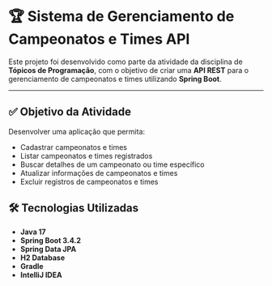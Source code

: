 # 🏆 Sistema de Gerenciamento de Campeonatos e Times API

Este projeto foi desenvolvido como parte da atividade da disciplina de **Tópicos de Programação**, com o objetivo de criar uma **API REST** para o gerenciamento de campeonatos e times utilizando **Spring Boot**.

---

## ✅ Objetivo da Atividade

Desenvolver uma aplicação que permita:

- Cadastrar campeonatos e times  
- Listar campeonatos e times registrados  
- Buscar detalhes de um campeonato ou time específico  
- Atualizar informações de campeonatos e times  
- Excluir registros de campeonatos e times  



## 🛠️ Tecnologias Utilizadas

- **Java 17**  
- **Spring Boot 3.4.2**  
- **Spring Data JPA**  
- **H2 Database**  
- **Gradle**  
- **IntelliJ IDEA**  
